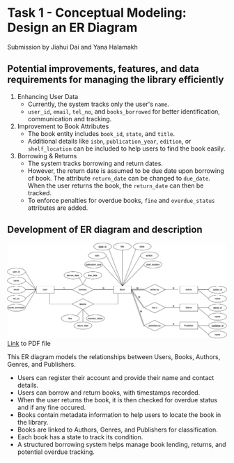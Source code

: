 # Task 1 - Conceptual Modeling: Design an ER Diagram
Submission by Jiahui Dai and Yana Halamakh


## Potential improvements, features, and data requirements for managing the library efficiently

1. Enhancing User Data
    - Currently, the system tracks only the user's `name`.
    - `user_id`, `email`, `tel_no`, and `books_borrowed` for better identification, communication and tracking.
2. Improvement to Book Attributes
    - The book entity includes `book_id`, `state`, and `title`.
    - Additional details like `isbn`, `publication_year`, `edition`, or `shelf_location` can be included to help users to find the book easily.
3. Borrowing & Returns
    - The system tracks borrowing and return dates. 
    - However, the return date is assumed to be due date upon borrowing of book. The attribute `return_date` can be changed to `due_date`. When the user returns the book, the `return_date` can then be tracked.
    - To enforce penalties for overdue books, `fine` and `overdue_status` attributes are added. 


## Development of ER diagram and description
![ER Diagram](img/ER-diagram.drawio.png)
[Link](ER-diagram.drawio.pdf) to PDF file

This ER diagram models the relationships between Users, Books, Authors, Genres, and Publishers.
- Users can register their account and provide their name and contact details.
- Users can borrow and return books, with timestamps recorded.
- When the user returns the book, it is then checked for overdue status and if any fine occured.
- Books contain metadata information to help users to locate the book in the library.
- Books are linked to Authors, Genres, and Publishers for classification.
- Each book has a state to track its condition.
- A structured borrowing system helps manage book lending, returns, and potential overdue tracking.